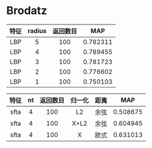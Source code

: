# Brodatz
| 特征 | radius | 返回数目 | MAP |
|:-----:|:-------:|:-----:|:-----:|
| LBP | 5 | 100 |  0.782311 |
| LBP | 4 | 100 |  0.789455 |
| LBP | 3 | 100 |  0.781723 |
| LBP | 2 | 100 |  0.776602 |
| LBP | 1 | 100 |  0.750103 |

| 特征 | nt | 返回数目 | 归一化 | 距离 | MAP |
|:-----:|:-------:|:-----:|:-----:|:-----:|:-----:|
| sfta | 4 | 100 |  L2 | 余弦| 0.508675 |
| sfta | 4 | 100 |  X+L2 | 余弦 | 0.604945 |
| sfta | 4 | 100 |  X | 欧式 | 0.631013 |

